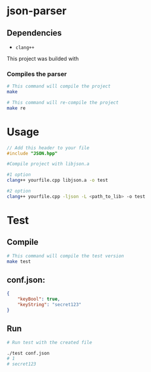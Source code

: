 # json-parser

## Dependencies
 * `clang++`

This project was builded with 

### Compiles the parser
```bash
# This command will сompile the project
make

# This command will re-сompile the project
make re
```

# Usage
```C++
// Add this header to your file
#include "JSON.hpp"
```

```bash
#Compile project with libjson.a

#1 option
clang++ yourfile.cpp libjson.a -o test

#2 option
clang++ yourfile.cpp -ljson -L <path_to_lib> -o test
```

# Test
## Compile
```bash
# This command will сompile the test version
make test
```

## conf.json:
```json
{
	"keyBool": true,
	"keyString": "secret123"
}
```
## Run
```bash
# Run test with the created file

./test conf.json    
# 1
# secret123
```